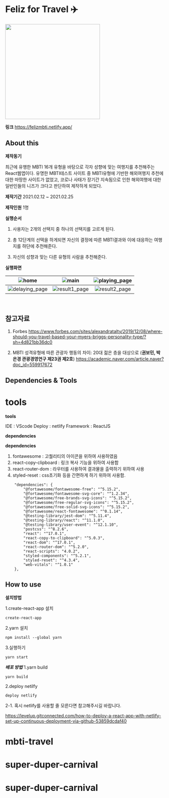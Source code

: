 # Feliz for Travel :airplane:

<img src="https://user-images.githubusercontent.com/62472550/109385258-eb217c80-7935-11eb-8d19-0a112d4446ea.png" width="300">

**링크**
<a>https://felizmbti.netlify.app/

## About this

**제작동기**

최근에 유행한 MBTI 16개 유형을 바탕으로 각자 성향에 맞는 여행지를 추천해주는 React웹앱이다.
유명한 MBTI테스트 사이트 중 MBTI유형에 기반한 해외여행지 추천에 대한 마땅한 사이트가 없었고,
코로나 사태가 장기간 지속됨으로 인한 해외여행에 대한 일반인들의 니즈가 크다고 판단하여 제작하게 되었다.

**제작기간**
2021.02.12 ~ 2021.02.25

**제작인원**
1명

**실행순서**
1. 사용자는 2개의 선택지 중 하나의 선택지를 고르게 된다.

2. 총 12단계의 선택을 하게되면 자신의 결정에 따른 MBTI결과와 이에 대응하는 여행지를 하단에 추천해준다.

3. 자신의 성향과 맞는 다른 유형의 사람을 추천해준다.
	
**실행화면**

|     ![home](https://user-images.githubusercontent.com/62472550/109384839-e14a4a00-7932-11eb-8183-1e730136cbb7.PNG)      |     ![main](https://user-images.githubusercontent.com/62472550/109384840-e27b7700-7932-11eb-82ca-1541b2aa33e1.PNG)     | ![playing_page](https://user-images.githubusercontent.com/62472550/109384842-e27b7700-7932-11eb-8319-f6dd2e37bcfe.PNG) |
| :---------------------------------------------------------------------------------------------------------------------: | :--------------------------------------------------------------------------------------------------------------------: | :--------------------------------------------------------------------------------------------------------------------: |
| ![delaying_page](https://user-images.githubusercontent.com/62472550/109384843-e3140d80-7932-11eb-818b-8990afc06dce.PNG) | ![result1_page](https://user-images.githubusercontent.com/62472550/109384845-e3aca400-7932-11eb-96bf-7cd9abf76995.PNG) | ![result2_page](https://user-images.githubusercontent.com/62472550/109384846-e4453a80-7932-11eb-9671-387425cc1723.PNG) |


<br />

## 참고자료

1. Forbes
   <a>https://www.forbes.com/sites/alexandratalty/2019/12/08/where-should-you-travel-based-your-myers-briggs-personality-type/?sh=4d821bb36dc0

2. MBTI 성격유형에 따른 관광자 행동의 차이: 20대 젊은 층을 대상으로 (**권보민, 박은경 관광경영연구 제23권 제2호**)
   <a>https://academic.naver.com/article.naver?doc_id=559917672

## Dependencies & Tools

# **tools**

**tools**

IDE : VScode
Deploy : netlify
Framework : ReactJS

**dependencies**

**dependencies**

1. fontawesome : 고퀄리티의 아이콘을 위하여 사용하였음
2. react-copy-clipboard : 링크 복사 기능을 위하여 사용함
3. react-router-dom : 라우터를 사용하여 결과물을 출력하기 위하여 사용
4. styled-reset : css초기화 등을 간편하게 하기 위하여 사용함.

```
	"dependencies": {
		"@fortawesome/fontawesome-free": "^5.15.2",
		"@fortawesome/fontawesome-svg-core": "^1.2.34",
		"@fortawesome/free-brands-svg-icons": "^5.15.2",
		"@fortawesome/free-regular-svg-icons": "^5.15.2",
		"@fortawesome/free-solid-svg-icons": "^5.15.2",
		"@fortawesome/react-fontawesome": "^0.1.14",
		"@testing-library/jest-dom": "^5.11.4",
		"@testing-library/react": "^11.1.0",
		"@testing-library/user-event": "^12.1.10",
		"postcss": "^8.2.6",
		"react": "^17.0.1",
		"react-copy-to-clipboard": "^5.0.3",
		"react-dom": "^17.0.1",
		"react-router-dom": "^5.2.0",
		"react-scripts": "4.0.2",
		"styled-components": "^5.2.1",
		"styled-reset": "^4.3.4",
		"web-vitals": "^1.0.1"
	},
```

## How to use

**설치방법**

1.create-react-app 설치

```
create-react-app
```

2.yarn 설치

```
npm install --global yarn
```

3.실행하기

```
yarn start
```

**_배포 방법_**
1.yarn build

```
yarn build
```

2.deploy netilfy

```
deploy netlify
```

2-1. 혹시 netlify를 사용할 줄 모른다면 참고해주시길 바랍니다.

<a>https://levelup.gitconnected.com/how-to-deploy-a-react-app-with-netlify-set-up-continuous-deployment-via-github-53859dcdaf40
# mbti-travel
# super-duper-carnival
# super-duper-carnival
